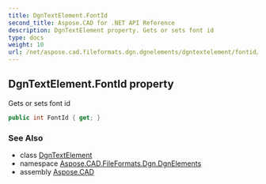 ```yaml
---
title: DgnTextElement.FontId
second_title: Aspose.CAD for .NET API Reference
description: DgnTextElement property. Gets or sets font id
type: docs
weight: 10
url: /net/aspose.cad.fileformats.dgn.dgnelements/dgntextelement/fontid/
---
```

## DgnTextElement.FontId property

Gets or sets font id

```csharp
public int FontId { get; }
```

### See Also

* class [DgnTextElement](../)
* namespace [Aspose.CAD.FileFormats.Dgn.DgnElements](../../dgntextelement/)
* assembly [Aspose.CAD](../../../)


